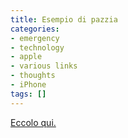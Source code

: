 ```yaml
---
title: Esempio di pazzia
categories:
- emergency
- technology
- apple
- various links
- thoughts
- iPhone
tags: []
---
```

[Eccolo qui.](http://www.macitynet.it/macity/aA33285/il_primo_acquirente_di_iphone_3g_ha_gia_un_volto.shtml "Pazzia pura" )

